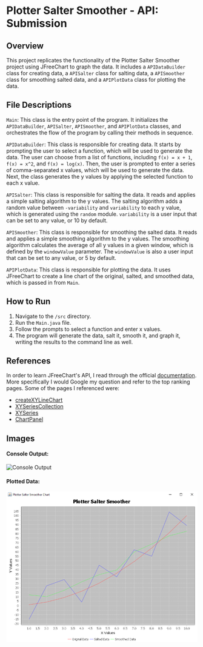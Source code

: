 # Plotter Salter Smoother - API: Submission

## Overview

This project replicates the functionality of the Plotter Salter Smoother project using JFreeChart to graph the data. It includes a `APIDataBuilder` class for creating data, a `APISalter` class for salting data, a `APISmoother` class for smoothing salted data, and a `APIPlotData` class for plotting the data.

## File Descriptions

`Main`: This class is the entry point of the program. It initializes the `APIDataBuilder`, `APISalter`, `APISmoother`, and `APIPlotData` classes, and orchestrates the flow of the program by calling their methods in sequence.

`APIDataBuilder`: This class is responsible for creating data. It starts by prompting the user to select a function, which will be used to generate the data. The user can choose from a list of functions, including `f(x) = x + 1`, `f(x) = x^2`, and `f(x) = log(x)`. Then, the user is prompted to enter a series of comma-separated x values, which will be used to generate the data. Next, the class generates the y values by applying the selected function to each x value.

`APISalter`: This class is responsible for salting the data. It reads and applies a simple salting algorithm to the y values. The salting algorithm adds a random value between `-variability` and `variability` to each y value, which is generated using the `random` module. `variability` is a user input that can be set to any value, or 10 by default.

`APISmoother`: This class is responsible for smoothing the salted data. It reads and applies a simple smoothing algorithm to the y values. The smoothing algorithm calculates the average of all y values in a given window, which is defined by the `windowValue` parameter. The `windowValue` is also a user input that can be set to any value, or 5 by default.

`APIPlotData`: This class is responsible for plotting the data. It uses JFreeChart to create a line chart of the original, salted, and smoothed data, which is passed in from `Main`.

## How to Run

1. Navigate to the `/src` directory.
2. Run the `Main.java` file.
3. Follow the prompts to select a function and enter x values.
4. The program will generate the data, salt it, smooth it, and graph it, writing the results to the command line as well.

## References

In order to learn JFreeChart's API, I read through the official [documentation](https://www.jfree.org/jfreechart/api/javadoc/overview-summary.html). More specifically I would Google my question and refer to the top ranking pages. Some of the pages I referenced were:
- [createXYLineChart](https://www.jfree.org/jfreechart/api/javadoc/org/jfree/chart/ChartFactory.html#createXYLineChart-java.lang.String-java.lang.String-java.lang.String-org.jfree.data.xy.XYDataset-org.jfree.chart.plot.PlotOrientation-boolean-boolean-boolean-)
- [XYSeriesCollection](https://www.jfree.org/jfreechart/api/javadoc/org/jfree/data/xy/XYSeriesCollection.html#XYSeriesCollection--)
- [XYSeries](https://www.jfree.org/jfreechart/api/javadoc/org/jfree/data/xy/XYSeries.html#XYSeries-java.lang.Comparable-)
- [ChartPanel](https://www.jfree.org/jfreechart/api/javadoc/org/jfree/chart/ChartPanel.html)

## Images

#### Console Output:
![Console Output](.images/console_output.png)

#### Plotted Data:
![Plotted Data](./images/plotted_data.png)